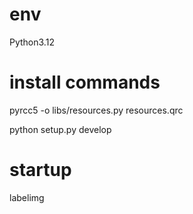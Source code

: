 # env

Python3.12

# install commands
pyrcc5 -o libs/resources.py resources.qrc

python setup.py develop

# startup
labelimg